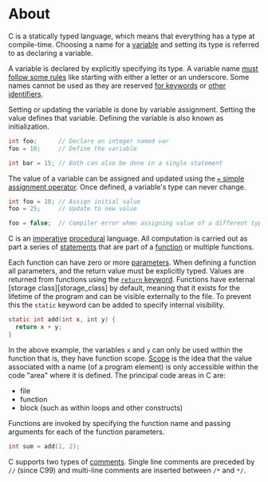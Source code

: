 # About

C is a statically typed language, which means that everything has a type at compile-time.
Choosing a name for a [variable][variable] and setting its type is referred to as declaring a variable.

A variable is declared by explicitly specifying its type.
A variable name [must follow some rules][name-rules] like starting with either a letter or an underscore.
Some names cannot be used as they are reserved [for keywords][reserved-keywords] or [other identifiers][reserved-identifiers].

Setting or updating the variable is done by variable assignment.
Setting the value defines that variable.
Defining the variable is also known as initialization.

```c
int foo;      // Declare an integer named var
foo = 10;     // Define the variable

int bar = 15; // Both can also be done in a single statement
```

The value of a variable can be assigned and updated using the [`=` simple assignment operator][assignment-operator].
Once defined, a variable's type can never change.

```c
int foo = 10; // Assign initial value
foo = 25;     // Update to new value

foo = false;  // Compiler error when assigning value of a different type
```

C is an [imperative][imperative] [procedural][procedural] language.
All computation is carried out as part a series of [statements][statements] that are part of a [function][function] or multiple functions.

Each function can have zero or more [parameters][parameters].
When defining a function all parameters, and the return value must be explicitly typed.
Values are returned from functions using the [`return` keyword][return-keyword].
Functions have external [storage class][storage_class] by default, meaning that it exists for the lifetime of the program and can be visible externally to the file.
To prevent this the `static` keyword can be added to specify internal visibility.

```c
static int add(int x, int y) {
  return x + y;
}
```

In the above example, the variables `x` and `y` can only be used within the function that is, they have function scope.
[Scope][scope] is the idea that the value associated with a name (of a program element) is only accessible within the code "area" where it is defined.
The principal code areas in C are:

- file
- function
- block (such as within loops and other constructs)

Functions are invoked by specifying the function name and passing arguments for each of the function parameters.

```c
int sum = add(1, 2);
```

C supports two types of [comments][comments].
Single line comments are preceded by `//` (since C99) and multi-line comments are inserted between `/*` and `*/`.

[variable]: https://www.w3schools.in/c-tutorial/variables/
[name-rules]: https://www.tutorialspoint.com/what-is-an-identifier-and-its-rules-in-c-language
[reserved-keywords]: https://en.cppreference.com/w/c/keyword
[reserved-identifiers]: https://en.cppreference.com/w/c/language/identifier
[assignment-operator]: https://www.gnu.org/software/gnu-c-manual/gnu-c-manual.html#Assignment-Operators
[imperative]: https://en.wikipedia.org/wiki/Imperative_programming
[procedural]: https://en.wikipedia.org/wiki/Procedural_programming
[statements]: https://docs.microsoft.com/en-us/cpp/c-language/overview-of-c-statements
[parameters]: https://www.cs.auckland.ac.nz/references/unix/digital/AQTLTBTE/DOCU_056.HTM
[return-keyword]: https://www.gnu.org/software/gnu-c-manual/gnu-c-manual.html#The-return-Statement
[storage class]: https://www.programiz.com/c-programming/c-storage-class
[scope]: https://www.geeksforgeeks.org/scope-rules-in-c/
[comments]: https://en.wikipedia.org/wiki/Comment_(computer_programming)
[function]: https://en.wikipedia.org/wiki/Function_(computer_programming)
